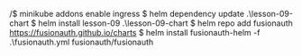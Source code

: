 
/$ minikube addons enable ingress
$ helm dependency update .\lesson-09-chart
$ helm install lesson-09 .\lesson-09-chart
$ helm repo add fusionauth https://fusionauth.github.io/charts
$ helm install fusionauth-helm -f .\fusionauth.yml fusionauth/fusionauth